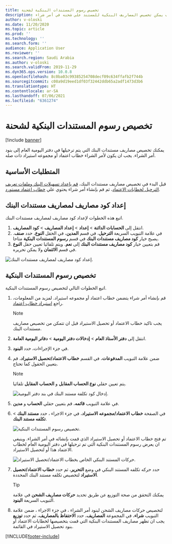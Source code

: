 ```yaml
---
title: تخصيص رسوم المستندات البنكية لشحنة
description: يوضح هذا الموضوع كيف يمكن تخصيص المصاريف البنكية للمستند علي شحنه في أمر شراء.
author: v-oloski
ms.date: 11/20/2020
ms.topic: article
ms.prod: ''
ms.technology: ''
ms.search.form: ''
audience: Application User
ms.reviewer: ''
ms.search.region: Saudi Arabia
ms.author: v-oloski
ms.search.validFrom: 2019-11-29
ms.dyn365.ops.version: 10.0.8
ms.openlocfilehash: 8c0ba03c99385254708decf09c634ffafb2f744b
ms.sourcegitcommit: c08a9d19eed1df03f32442ddb65a2adf1473d3b6
ms.translationtype: HT
ms.contentlocale: ar-SA
ms.lasthandoff: 07/06/2021
ms.locfileid: "6361274"
---
```

# <a name="allocate-bank-document-charges-to-a-shipment"></a>تخصيص رسوم المستندات البنكية لشحنة

[!include [banner](../includes/banner.md)]

يمكنك تخصيص مصاريف مستندات البنك التي يتم ترحيلها في دفتر اليومية العام إلى بنود أمر الشراء. يجب ان يكون لأمر الشراء خطاب اعتماد أو مجموعه استيراد ذات صله.

## <a name="prerequisites"></a>المتطلبات الأساسية

قبل البدء في تخصيص مصاريف مستندات البنك، [قم بإعداد تسهيلات البنك وملفات تعريف الترحيل لخطابات الاعتماد](../cash-bank-management/tasks/set-up-bank-facilities-posting-profiles-letter-credit.md)، ثم قم بإنشاء أمر شراء يحتوي علي [خطاب اعتماد مستورد](../cash-bank-management/tasks/import-letter-credit.md).

## <a name="set-up-a-charge-code-for-bank-document-charges"></a>إعداد كود مصاريف لمصاريف مستندات البنك

اتبع هذه الخطوات لإعداد كود مصاريف لمصاريف مستندات البنك.

1. انتقل إلى **الحسابات الدائنة** \> **إعداد** \> **إعداد المصاريف** \> **كود المصاريف**.
2. في علامة التبويب السريعة **الترحيل**، في قسم **المدين**، في الحقل **النوع**، حدد **صنف**. يصبح خيار **كود مصاريف مستندات البنك** في قسم **رسوم المستندات البنكية** متاحا.
3. قم بتعيين خيار **كود مصاريف مستندات البنك** إلى **نعم**. ويتم تلقائيا تعيين حقل **النوع** في قسم **الائتمان** ولا يمكن تحريره.

![إعداد كود مصاريف لمصاريف مستندات البنك.](media/apac-sau-bank-document-charge-setup.PNG)

## <a name="allocate-bank-document-charges"></a>تخصيص رسوم المستندات البنكية

اتبع الخطوات التالي لتخصيص رسوم المستندات البنكية.

1. قم بإنشاء أمر شراء يتضمن خطاب اعتماد أو مجموعه استيراد. لمزيد من المعلومات، راجع [استيراد خطاب اعتماد](../cash-bank-management/tasks/import-letter-credit.md).

    > [!NOTE]
    > يجب تاكيد خطاب الاعتماد أو تحصيل الاستيراد قبل ان تتمكن من تخصيص مصاريف مستندات البنك.

2. انتقل إلى **دفتر الأستاذ العام** \> **إدخالات دفتر اليومية** \> **دفاتر اليومية العامة‬**.
3. في جزء الإجراءات، حدد **البنود**.
4. ضمن علامة التبويب **المدفوعات**، في القسم **خطاب الاعتماد/تحصيل الاستيراد**، قم بتعيين الحقول كما تحتاج.

    > [!NOTE]
    > يتم تعيين حقلي **نوع الحساب المقابل** و **الحساب المقابل** تلقائيا.

    ![إدخال كود تكلفة مستند البنك في بند دفتر اليومية.](media/apac-sau-general-journal-voucher.PNG)

5. في علامة التبويب **قائمه**، قم بتعيين حقلي **الحساب** و **مدين**.
6. في الصفحة **خطاب الاعتماد/مجموعه الاستيراد**، في جزء الاجراء ، حدد **مستند البنك** \> **تكلفه مستند البنك**.

    ![تخصيص رسوم المستندات البنكية.](media/apac-sau-allocate-bank-docment-charge.PNG)

    تم فتح خطاب الاعتماد أو تحصيل الاستيراد الذي قمت بإنشائه في أمر الشراء. وينبغي ان يعرض رسوم المستندات البنكية التي تم ترحيلها في دفتر اليومية العام لخطاب الاعتماد هذا أو لتحصيل الاستيراد.

    ![حركات المستند البنكي الخاص بخطاب الاعتماد/تحصيل الاستيراد.](media/apac-sau-lc-bank-document-transactions.PNG)

7. حدد حركه تكلفه المستند البنكي في وضع **التحرير**، ثم حدد **خطاب الاعتماد/تحصيل الاستيراد** لتخصيص تكلفه مستند البنك المحددة.

    > [!TIP]
    > يمكنك التحقق من صحة التوزيع عن طريق تحديد **حركات مصاريف الشحن** في علامة التبويب السريعة **البنود**.

8. لتخصيص حركات مصاريف الشحن لبنود أمر الشراء ، في جزء الاجراء ، ضمن علامة التبويب **شراء**، في المجموعة **المصاريف**، حدد **الاحتفاظ بالمصاريف**، ثم حدد **توزيع** يجب ان تظهر مصاريف المستندات البنكية التي قمت بتخصيصها لخطابات الاعتماد أو بنود تحصيل الاستيراد في القائمة.


[!INCLUDE[footer-include](../../includes/footer-banner.md)]